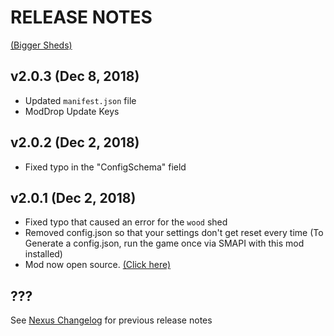 # RELEASE NOTES
[(Bigger Sheds)](https://www.nexusmods.com/stardewvalley/mods/2816/)

## v2.0.3 (Dec 8, 2018)
- Updated ```manifest.json``` file
- ModDrop Update Keys

## v2.0.2 (Dec 2, 2018)
- Fixed typo in the "ConfigSchema" field

## v2.0.1 (Dec 2, 2018)
- Fixed typo that caused an error for the ```wood``` shed
- Removed config.json so that your settings don't get reset every time (To Generate a config.json, run the game once via SMAPI with this mod installed)
- Mod now open source. [(Click here)](https://github.com/JessebotX/StardewMods/tree/master/ContentPatcherMods/BiggerSheds)

## ???
See [Nexus Changelog](https://www.nexusmods.com/stardewvalley/mods/2816?tab=description) for previous release notes